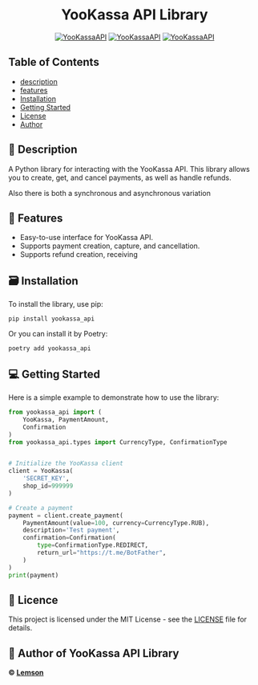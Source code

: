 <div align="center">

# YooKassa API Library

[![YooKassaAPI](https://img.shields.io/badge/0.3.3-blue?style=flat&logo=pypi&label=pypi&labelColor=gray)](https://github.com/Lems0n)
[![YooKassaAPI](https://img.shields.io/badge/license-MIT-12C4C4?style=flat&logo=gitbook&logoColor=12C4C4)](https://github.com/Lems0n)
[![YooKassaAPI](https://img.shields.io/badge/3.10%20%7C%203.11%20%7C%203.12%20%7C%203.13%20-yellow?logo=python&logoColor=yellow&label=python&labelColor=gray)](https://github.com/Lems0n)
</div>

## Table of Contents

- [description](#-description)
- [features](#-features)
- [Installation](#installation)
- [Getting Started](#-getting-started)
- [License](#license)
- [Author](#-author-of-yookassa-api-library)

## 📌 Description

A Python library for interacting with the YooKassa API. This library allows you to create, get, and cancel payments, as well as handle refunds.

Also there is both a synchronous and asynchronous variation

## 🔨 Features

- Easy-to-use interface for YooKassa API.
- Supports payment creation, capture, and cancellation.
- Supports refund creation, receiving

## 🗃️ Installation

To install the library, use pip:

```shell
pip install yookassa_api
```

Or you can install it by Poetry:

```shell
poetry add yookassa_api
```

## 💻 Getting Started

Here is a simple example to demonstrate how to use the library:

```python
from yookassa_api import (
    YooKassa, PaymentAmount,
    Confirmation
)
from yookassa_api.types import CurrencyType, ConfirmationType


# Initialize the YooKassa client
client = YooKassa(
    'SECRET_KEY',
    shop_id=999999
)

# Create a payment
payment = client.create_payment(
    PaymentAmount(value=100, currency=CurrencyType.RUB),
    description='Test payment',
    confirmation=Confirmation(                                      
        type=ConfirmationType.REDIRECT,
        return_url="https://t.me/BotFather",                  
    )
)
print(payment)
```

## 📄 Licence

This project is licensed under the MIT License - see the [LICENSE](LICENSE) file for details.

## 👤 Author of YooKassa API Library
**© [Lemson](https://t.me/nveless)**